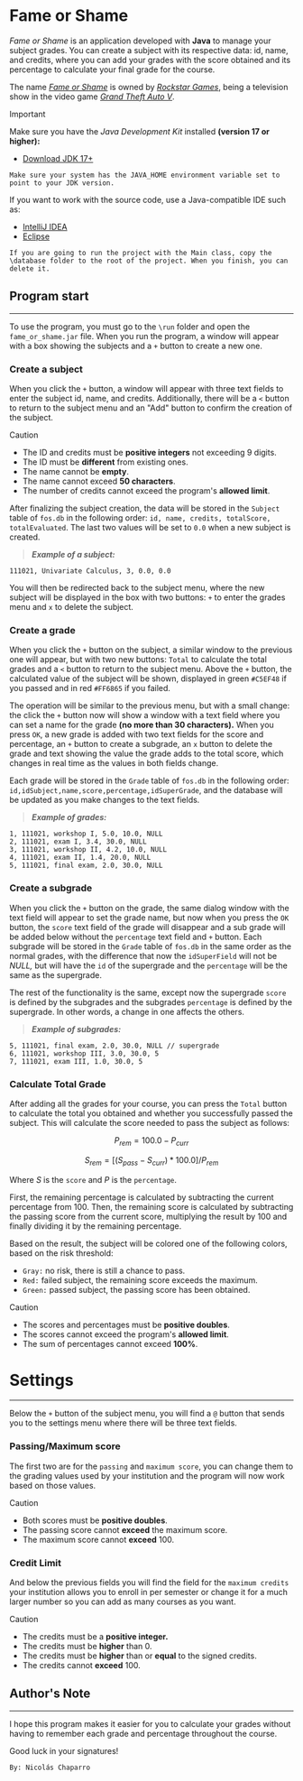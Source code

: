 # Fame or Shame

_Fame or Shame_ is an application developed with **Java** to manage your subject
grades. You can create a subject with its respective data: id, name, and credits,
where you can add your grades with the score obtained and its percentage to calculate
your final grade for the course.

The name [_Fame or Shame_](https://gta.fandom.com/wiki/Fame_or_Shame) is owned by
[_Rockstar Games_](https://www.rockstargames.com/), being a television show in the
video game [_Grand Theft Auto V_](https://www.rockstargames.com/gta-v).

> [!IMPORTANT]
> Make sure you have the _Java Development Kit_ installed **(version 17 or higher):**
>- [Download JDK 17+](https://www.oracle.com/java/technologies/javase/jdk17-archive-downloads.html)
>
>  `Make sure your system has the JAVA_HOME environment variable set to point to your JDK version.`
> 
> If you want to work with the source code, use a Java-compatible IDE such as:
> - [IntelliJ IDEA](https://www.jetbrains.com/idea/download/)
> - [Eclipse](https://www.eclipse.org/downloads/)
> 
>  `If you are going to run the project with the Main class, copy the \database
> folder to the root of the project. When you finish, you can delete it.`


## Program start

-------------

To use the program, you must go to the `\run` folder and open the `fame_or_shame.jar` file.
When you run the program, a window will appear with a box showing the subjects
and a `+` button to create a new one.


### Create a subject

When you click the `+` button, a window will appear with three text fields
to enter the subject id, name, and credits. Additionally, there will be a
`<` button to return to the subject menu and an "Add" button to confirm
the creation of the subject.

> [!CAUTION]
> - The ID and credits must be **positive integers** not exceeding 9 digits.
> - The ID must be **different** from existing ones.
> - The name cannot be **empty**.
> - The name cannot exceed **50 characters**.
> - The number of credits cannot exceed the program's **allowed limit**.
 
After finalizing the subject creation, the data will be stored in the `Subject`
table of `fos.db` in the following order: `id, name, credits, totalScore,
totalEvaluated`. The last two values will be set to `0.0` when a new subject
is created.

> _**Example of a subject:**_
    
    111021, Univariate Calculus, 3, 0.0, 0.0

You will then be redirected back to the subject menu, where the new subject
will be displayed in the box with two buttons: `+` to enter the grades menu
and `x` to delete the subject.


### Create a grade

When you click the `+` button on the subject, a similar window to the
previous one will appear, but with two new buttons: `Total` to calculate
the total grades and a `<` button to return to the subject menu. Above
the `+` button, the calculated value of the subject will be shown, displayed
in green `#C5EF48` if you passed and in red `#FF6865` if you failed.

The operation will be similar to the previous menu, but with a small change:
the click the `+` button now will show a window with a text field where you
can set a name for the grade **(no more than 30 characters).** When you press
`OK`, a new grade is added with two text fields for the score and percentage,
an `+` button to create a subgrade, an `x` button to delete the grade and text
showing the value the grade adds to the total score, which changes in real
time as the values in both fields change.

Each grade will be stored in the `Grade` table of `fos.db` in the following
order: `id,idSubject,name,score,percentage,idSuperGrade`, and the database
will be updated as you make changes to the text fields.

> _**Example of grades:**_

    1, 111021, workshop I, 5.0, 10.0, NULL
    2, 111021, exam I, 3.4, 30.0, NULL
    3, 111021, workshop II, 4.2, 10.0, NULL
    4, 111021, exam II, 1.4, 20.0, NULL
    5, 111021, final exam, 2.0, 30.0, NULL


### Create a subgrade

When you click the `+` button on the grade, the same dialog window with the
text field will appear to set the grade name, but now when you press the `OK`
button, the `score` text field of the grade will disappear and a sub grade will
be added below without the `percentage` text field and `+` button. Each subgrade
will be stored in the `Grade` table of `fos.db` in the same order as the normal
grades, with the difference that now the `idSuperField` will not be _NULL,_ but
will have the `id` of the supergrade and the `percentage` will be the same as
the supergrade.

The rest of the functionality is the same, except now the supergrade `score` is
defined by the subgrades and the subgrades `percentage` is defined by the supergrade.
In other words, a change in one affects the others.

> _**Example of subgrades:**_

    5, 111021, final exam, 2.0, 30.0, NULL // supergrade
    6, 111021, workshop III, 3.0, 30.0, 5
    7, 111021, exam III, 1.0, 30.0, 5


### Calculate Total Grade

After adding all the grades for your course, you can press the `Total`
button to calculate the total you obtained and whether you successfully
passed the subject. This will calculate the score needed to pass the
subject as follows:

$$
P_{rem} = 100.0 - P_{curr}
$$

$$
S_{rem} = [(S_{pass} - S_{curr}) * 100.0] / P_{rem}
$$

Where $S$ is the `score` and $P$ is the `percentage`.

First, the remaining percentage is calculated by subtracting the current
percentage from 100. Then, the remaining score is calculated by subtracting
the passing score from the current score, multiplying the result by 100
and finally dividing it by the remaining percentage.

Based on the result, the subject will be colored one of the following
colors, based on the risk threshold:

- `Gray:` no risk, there is still a chance to pass.
- `Red:` failed subject, the remaining score exceeds the maximum.
- `Green:` passed subject, the passing score has been obtained.

> [!CAUTION]
> - The scores and percentages must be **positive doubles**.
> - The scores cannot exceed the program's **allowed limit**.
> - The sum of percentages cannot exceed **100%**.


# Settings

-------------

Below the `+` button of the subject menu, you will find a `@` button
that sends you to the settings menu where there will be three text fields.


### Passing/Maximum score

The first two are for the `passing` and `maximum score`, you can
change them to the grading values used by your institution and the
program will now work based on those values.

> [!CAUTION]
> - Both scores must be **positive doubles**.
> - The passing score cannot **exceed** the maximum score.
> - The maximum score cannot **exceed** 100.


### Credit Limit

And below the previous fields you will find the field for the `maximum
credits` your institution allows you to enroll in per semester or change
it for a much larger number so you can add as many courses as you want.

> [!CAUTION]
> - The credits must be a **positive integer.**
> - The credits must be **higher** than 0.
> - The credits must be **higher** than or **equal** to the signed credits.
> - The credits cannot **exceed** 100.


## Author's Note

-------------

I hope this program makes it easier for you to calculate your grades without
having to remember each grade and percentage throughout the course.

Good luck in your signatures!

    By: Nicolás Chaparro
